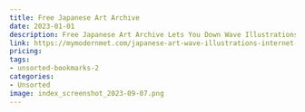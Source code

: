 ```yaml
---
title: Free Japanese Art Archive
date: 2023-01-01
description: Free Japanese Art Archive Lets You Down Wave Illustrations for Free
link: https://mymodernmet.com/japanese-art-wave-illustrations-internet-archive/
pricing: 
tags: 
- unsorted-bookmarks-2 
categories: 
- Unsorted 
image: index_screenshot_2023-09-07.png
---
```

